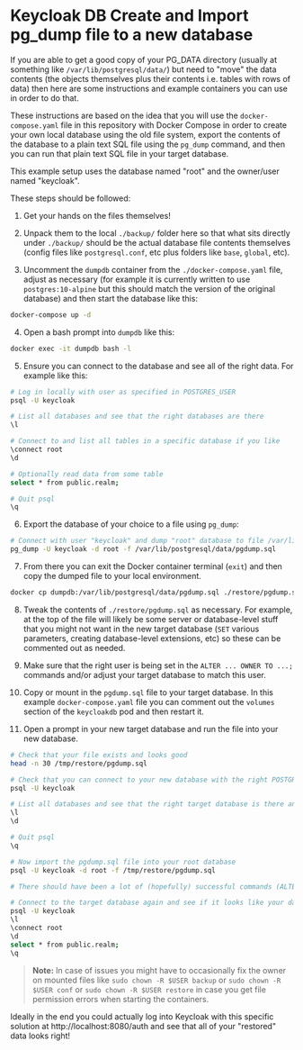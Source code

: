 # Keycloak DB Create and Import pg_dump file to a new database

If you are able to get a good copy of your PG_DATA directory (usually at something like `/var/lib/postgresql/data/`) but need to "move" the data contents (the objects themselves plus their contents i.e. tables with rows of data) then here are some instructions and example containers you can use in order to do that.

These instructions are based on the idea that you will use the `docker-compose.yaml` file in this repository with Docker Compose in order to create your own local database using the old file system, export the contents of the database to a plain text SQL file using the `pg_dump` command, and then you can run that plain text SQL file in your target database.

This example setup uses the database named "root" and the owner/user named "keycloak".

These steps should be followed:

1. Get your hands on the files themselves!

2. Unpack them to the local `./backup/` folder here so that what sits directly under `./backup/` should be the actual database file contents themselves (config files like `postgresql.conf`, etc plus folders like `base`, `global`, etc).

3. Uncomment the `dumpdb` container from the `./docker-compose.yaml` file, adjust as necessary (for example it is currently written to use `postgres:10-alpine` but this should match the version of the original database) and then start the database like this:

```sh
docker-compose up -d
```

4. Open a bash prompt into `dumpdb` like this:

```sh
docker exec -it dumpdb bash -l
```

5. Ensure you can connect to the database and see all of the right data. For example like this:

```sh
# Log in locally with user as specified in POSTGRES_USER
psql -U keycloak

# List all databases and see that the right databases are there
\l

# Connect to and list all tables in a specific database if you like
\connect root
\d

# Optionally read data from some table
select * from public.realm;

# Quit psql
\q
```

6. Export the database of your choice to a file using `pg_dump`:

```sh
# Connect with user "keycloak" and dump "root" database to file /var/lib/postgresql/data/pgdump.sql
pg_dump -U keycloak -d root -f /var/lib/postgresql/data/pgdump.sql
```

7. From there you can exit the Docker container terminal (`exit`) and then copy the dumped file to your local environment.

```sh
docker cp dumpdb:/var/lib/postgresql/data/pgdump.sql ./restore/pgdump.sql
```

8. Tweak the contents of `./restore/pgdump.sql` as necessary. For example, at the top of the file will likely be some server or database-level stuff that you might not want in the new target database (`SET` various parameters, creating database-level extensions, etc) so these can be commented out as needed.

9. Make sure that the right user is being set in the `ALTER ... OWNER TO ...;` commands and/or adjust your target database to match this user.

10. Copy or mount in the `pgdump.sql` file to your target database. In this example `docker-compose.yaml` file you can comment out the `volumes` section of the `keycloakdb` pod and then restart it.

11. Open a prompt in your new target database and run the file into your new database.

```sh
# Check that your file exists and looks good
head -n 30 /tmp/restore/pgdump.sql

# Check that you can connect to your new database with the right POSTGRES_USER
psql -U keycloak

# List all databases and see that the right target database is there and ideally check that the owner matches what you expect
\l
\d

# Quit psql
\q

# Now import the pgdump.sql file into your root database
psql -U keycloak -d root -f /tmp/restore/pgdump.sql

# There should have been a lot of (hopefully) successful commands (ALTER TABLE etc etc)

# Connect to the target database again and see if it looks like your data looks right
psql -U keycloak
\l
\connect root
\d
select * from public.realm;
\q
```

> **Note:** In case of issues you might have to occasionally fix the owner on mounted files like `sudo chown -R $USER backup` or `sudo chown -R $USER conf` or `sudo chown -R $USER restore` in case you get file permission errors when starting the containers.

Ideally in the end you could actually log into Keycloak with this specific solution at http://localhost:8080/auth and see that all of your "restored" data looks right!
